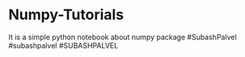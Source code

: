 # Numpy-Tutorials
It is a simple python notebook about numpy package #SubashPalvel #subashpalvel #SUBASHPALVEL
